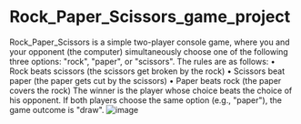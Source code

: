 # Rock_Paper_Scissors_game_project
Rock_Paper_Scissors is a simple two-player console game, where you and your opponent (the computer) simultaneously choose one of the following three options: "rock", "paper", or "scissors". The rules are as follows:
•	Rock beats scissors (the scissors get broken by the rock)
•	Scissors beat paper (the paper gets cut by the scissors)
•	Paper beats rock (the paper covers the rock)
The winner is the player whose choice beats the choice of his opponent. If both players choose the same option (e.g., "paper"), the game outcome is "draw".
![image](https://github.com/user-attachments/assets/9c66a372-ebf6-4456-9890-ec39294b8ef3)

